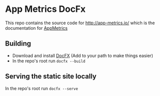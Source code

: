 # App Metrics DocFx
This repo contains the source code for http://app-metrics.io/ which is the documentation for [AppMetrics](https://github.com/alhardy/AppMetrics)

## Building

- Download and install [DocFX](https://github.com/dotnet/docfx/releases) (Add to your path to make things easier)
- In the repo's root run `docfx --build`

## Serving the static site locally

In the repo's root run `docfx --serve`